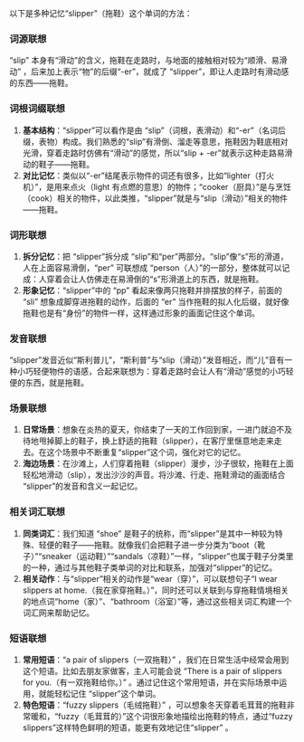 以下是多种记忆“slipper”（拖鞋）这个单词的方法：

### 词源联想
“slip” 本身有“滑动”的含义，拖鞋在走路时，与地面的接触相对较为“顺滑、易滑动” ，后来加上表示“物”的后缀“-er”，就成了 “slipper”，即让人走路时有滑动感的东西——拖鞋。

### 词根词缀联想
1. **基本结构**：“slipper”可以看作是由 “slip”（词根，表滑动）和“-er”（名词后缀，表物）构成。我们熟悉的“slip”有滑倒、溜走等意思，拖鞋因为鞋底相对光滑，穿着走路时仿佛有“滑动”的感觉，所以“slip + -er”就表示这种走路易滑动的鞋子——拖鞋。 
2. **对比记忆**：类似以“-er”结尾表示物件的词还有很多，比如“lighter（打火机）”，是用来点火（light 有点燃的意思）的物件；“cooker（厨具）”是与烹饪（cook）相关的物件，以此类推，“slipper”就是与“slip（滑动）”相关的物件——拖鞋。 

### 词形联想
1. **拆分记忆**：把 “slipper”拆分成 “slip”和“per”两部分。“slip”像“s”形的滑道，人在上面容易滑倒，“per” 可联想成 “person（人）”的一部分，整体就可以记成：人穿着会让人仿佛走在易滑倒的“s”形滑道上的东西，就是拖鞋。
2. **形象记忆**：“slipper”中的 “pp” 看起来像两只拖鞋并排摆放的样子，前面的 “sli” 想象成脚穿进拖鞋的动作，后面的 “er” 当作拖鞋的拟人化后缀，就好像拖鞋也是有“身份”的物件一样，这样通过形象的画面记住这个单词。 

### 发音联想
“slipper”发音近似“斯利普儿”，“斯利普”与“slip（滑动）”发音相近，而“儿”音有一种小巧轻便物件的语感，合起来联想为：穿着走路时会让人有“滑动”感觉的小巧轻便的东西，就是拖鞋。 

### 场景联想
1. **日常场景**：想象在炎热的夏天，你结束了一天的工作回到家，一进门就迫不及待地甩掉脚上的鞋子，换上舒适的拖鞋（slipper），在客厅里惬意地走来走去。在这个场景中不断重复“slipper”这个词，强化对它的记忆。
2. **海边场景**：在沙滩上，人们穿着拖鞋（slipper）漫步，沙子很软，拖鞋在上面轻松地滑动（slip），发出沙沙的声音。将沙滩、行走、拖鞋滑动的画面结合 “slipper”的发音和含义一起记忆。 

### 相关词汇联想
1. **同类词汇**：我们知道 “shoe” 是鞋子的统称，而“slipper”是其中一种较为特殊、轻便的鞋子——拖鞋。就像我们会把鞋子进一步分类为“boot（靴子）”“sneaker（运动鞋）”“sandals（凉鞋）”一样，“slipper”也属于鞋子分类里的一种，通过与其他鞋子类单词的对比和联系，加强对“slipper”的记忆。 
2. **相关动作**：与“slipper”相关的动作是“wear（穿）”，可以联想句子“I wear slippers at home.（我在家穿拖鞋。）”，同时还可以关联到与穿拖鞋情境相关的地点词“home（家）”、“bathroom（浴室）”等，通过这些相关词汇构建一个词汇网来帮助记忆。 

### 短语联想
1. **常用短语**：“a pair of slippers（一双拖鞋）” ，我们在日常生活中经常会用到这个短语。比如去朋友家做客，主人可能会说 “There is a pair of slippers for you.（有一双拖鞋给你。）” 。通过记住这个常用短语，并在实际场景中运用，就能轻松记住 “slipper”这个单词。
2. **特色短语**：“fuzzy slippers（毛绒拖鞋）” ，可以想象冬天穿着毛茸茸的拖鞋非常暖和，“fuzzy（毛茸茸的）”这个词很形象地描绘出拖鞋的特点，通过“fuzzy slippers”这样特色鲜明的短语，能更有效地记住“slipper” 。 